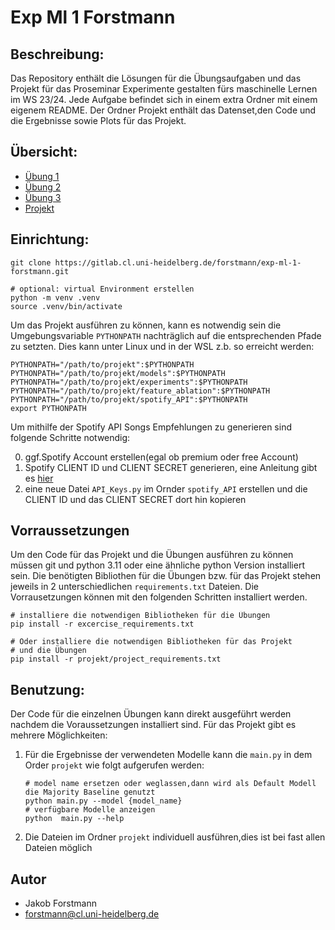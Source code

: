 # Exp Ml 1 Forstmann

## Beschreibung:
Das Repository enthält die Lösungen für die Übungsaufgaben 
und das Projekt für das Proseminar Experimente gestalten fürs maschinelle Lernen im WS 23/24. 
Jede Aufgabe befindet sich in einem extra Ordner mit einem eigenem README.
Der Ordner Projekt enthält das Datenset,den Code und die Ergebnisse sowie Plots für das Projekt.

## Übersicht:
- [Übung 1](01_übung)
- [Übung 2](02_übung)
- [Übung 3](03_übung)
- [Projekt](projekt)


## Einrichtung:
``` 
git clone https://gitlab.cl.uni-heidelberg.de/forstmann/exp-ml-1-forstmann.git

# optional: virtual Environment erstellen
python -m venv .venv  
source .venv/bin/activate
``` 
Um das Projekt ausführen zu können, kann es notwendig sein die Umgebungsvariable `PYTHONPATH`
nachträglich auf die entsprechenden Pfade zu setzten. Dies kann  unter Linux und in der WSL 
z.b. so erreicht werden:
``` 
PYTHONPATH="/path/to/projekt":$PYTHONPATH 
PYTHONPATH="/path/to/projekt/models":$PYTHONPATH 
PYTHONPATH="/path/to/projekt/experiments":$PYTHONPATH 
PYTHONPATH="/path/to/projekt/feature_ablation":$PYTHONPATH 
PYTHONPATH="/path/to/projekt/spotify_API":$PYTHONPATH 
export PYTHONPATH
``` 

Um mithilfe der Spotify API Songs Empfehlungen zu generieren sind folgende Schritte notwendig:

0. ggf.Spotify Account erstellen(egal ob premium oder free Account)
1. Spotify CLIENT ID und CLIENT SECRET generieren, eine Anleitung gibt es [hier](https://developer.spotify.com/documentation/web-api)
2. eine neue Datei `API_Keys.py` im Ornder `spotify_API` erstellen und die CLIENT ID und das CLIENT SECRET dort hin kopieren


## Vorraussetzungen 
Um den Code für das Projekt und die Übungen ausführen zu können 
müssen git und python 3.11 oder eine ähnliche python Version installiert sein. Die benötigten Bibliothen für die Übungen bzw. für das Projekt stehen jeweils in 2 unterschiedlichen `requirements.txt` Dateien.
Die Vorrausetzungen können mit den folgenden Schritten installiert werden.
```
# installiere die notwendigen Bibliotheken für die Übungen
pip install -r excercise_requirements.txt

# Oder installiere die notwendigen Bibliotheken für das Projekt 
# und die Übungen 
pip install -r projekt/project_requirements.txt
```

## Benutzung:
Der Code für die einzelnen Übungen kann direkt ausgeführt werden nachdem die Voraussetzungen installiert sind.
Für das Projekt gibt es mehrere Möglichkeiten:

1. Für die Ergebnisse der verwendeten Modelle kann die `main.py` in dem Order `projekt` wie folgt aufgerufen werden:
    ````
    # model name ersetzen oder weglassen,dann wird als Default Modell die Majority Baseline genutzt 
    python main.py --model {model_name}
    # verfügbare Modelle anzeigen
    python  main.py --help
    ````
2. Die Dateien im Ordner `projekt` individuell ausführen,dies ist bei fast allen Dateien möglich

## Autor 
- Jakob Forstmann 
- forstmann@cl.uni-heidelberg.de
